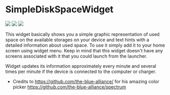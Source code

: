 # SimpleDiskSpaceWidget

<img src="https://lh3.googleusercontent.com/r1JwOoyQszDUfnUqATE-Ejve0Vwkbt_uQ6Zarah2ud7OWOjjUfOgo12SoeB4MjrXRfE=h900"/>
<img src="https://lh3.googleusercontent.com/fy-lbO2UqPsPoHsOJ7DIis72kXiG0xFghWOcUte_EMNALizQyUj-QrSMA7safeNDzC0=h900"/>
<img src="https://lh3.googleusercontent.com/4_E9qjXLJiQSXDiIFJ3GWhLzS4W-0ZRRtoQHeudyX-rzgOQgo-Tv35lIcn5x2DZ8uho=h900"/>

<br>

This widget basically shows you a simple graphic representation of used space on the available storages on your device and text hints with a detailed information about used space. To use it simply add it to your home screen using widget menu. Keep in mind that this widget doesn't have any screens associated with it that you could launch from the launcher.

Widget updates its information approximately every minute and several times per minute if the device is connected to the computer or charger.

* Credits to https://github.com/the-blue-alliance/ for his amazing color picker https://github.com/the-blue-alliance/spectrum
